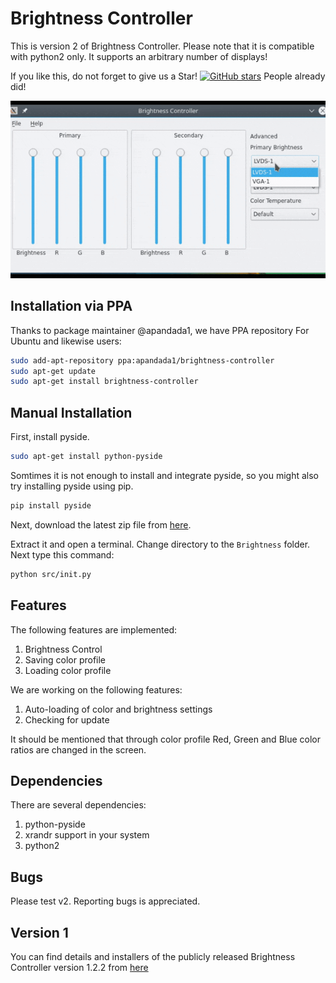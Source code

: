 # Brightness Controller

This is version 2 of Brightness Controller. Please note that it is compatible with python2 only. It supports an arbitrary number of displays!

If you like this, do not forget to give us a Star!  [![GitHub stars](https://img.shields.io/github/stars/lordamit/brightness.svg?style=flat-square)](https://github.com/lordamit/brightness/stargazers) People already did!

![](img/BrightnessController.gif)

## Installation via PPA

Thanks to package maintainer @apandada1, we have PPA repository For Ubuntu and likewise users:

```bash
sudo add-apt-repository ppa:apandada1/brightness-controller
sudo apt-get update
sudo apt-get install brightness-controller
```

## Manual Installation
First, install pyside.

```bash
sudo apt-get install python-pyside
```
Somtimes it is not enough to install and integrate pyside, so you might also try installing pyside using pip.

```bash
pip install pyside
```

Next, download the latest zip file from [here](https://github.com/lordamit/Brightness/archive/master.zip).

Extract it and open a terminal. Change directory to the `Brightness` folder. Next type this command:

```bash
python src/init.py
```

## Features

The following features are implemented:

1. Brightness Control
1. Saving color profile
1. Loading color profile


We are working on the following features:

1. Auto-loading of color and brightness settings
2. Checking for update

It should be mentioned that through color profile Red, Green and Blue color ratios are changed in the screen.

## Dependencies
There are several dependencies:

1. python-pyside
2. xrandr support in your system
3. python2

## Bugs

Please test v2. Reporting bugs is appreciated.

## Version 1

You can find details and installers of the publicly released Brightness Controller version 1.2.2 from [here](http://lordamit.github.io/Brightness/)
